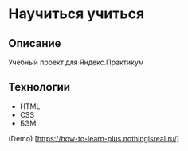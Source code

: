 # Научиться учиться

## Описание
Учебный проект для Яндекс.Практикум

## Технологии
* HTML
* CSS
* БЭМ

(Demo) [https://how-to-learn-plus.nothingisreal.ru/]
